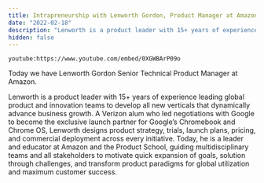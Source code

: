 ```yaml
---
title: Intrapreneurship with Lenworth Gordon, Product Manager at Amazon
date: "2022-02-18"
description: "Lenworth is a product leader with 15+ years of experience leading global product and innovation teams to develop all new verticals that dynamically advance business growth."
hidden: false
---
```


`youtube:https://www.youtube.com/embed/0XGWBArP09o`

Today we have Lenworth Gordon Senior Technical Product Manager at Amazon.

Lenworth is a product leader with 15+ years of experience leading global product and innovation teams to develop all new verticals that dynamically advance business growth. A Verizon alum who led negotiations with Google to become the exclusive launch partner for Google’s Chromebook and Chrome OS, Lenworth designs product strategy, trials, launch plans, pricing, and commercial deployment across every initiative. Today, he is a leader and educator at Amazon and the Product School, guiding multidisciplinary teams and all stakeholders to motivate quick expansion of goals, solution through challenges, and transform product paradigms for global utilization and maximum customer success.
